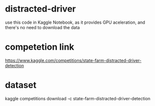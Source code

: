 # distracted-driver
use this code in Kaggle Notebook, as it provides GPU aceleration, and there's no need to download the data
# competetion link
https://www.kaggle.com/competitions/state-farm-distracted-driver-detection

# dataset
kaggle competitions download -c state-farm-distracted-driver-detection
